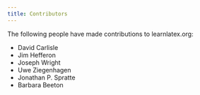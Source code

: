 ```yaml
---
title: Contributors
---
```


The following people have made contributions to learnlatex.org:

- David Carlisle
- Jim Hefferon
- Joseph Wright
- Uwe Ziegenhagen
- Jonathan P. Spratte
- Barbara Beeton

